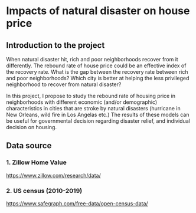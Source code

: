 
# Impacts of natural disaster on house price

## Introduction to the project
When natural disaster hit, rich and poor neighborhoods recover from it differently. The rebound rate of house price could be an effective index of the recovery rate. What is the gap between the recovery rate between rich and poor neighborhoods? Which city is better at helping the less privileged neighborhood to recover from natural disaster? 

In this project, I propose to study the rebound rate of housing price in neighborhoods with different economic (and/or demographic) characteristics in cities that are stroke by natural disasters (hurricane in New Orleans, wild fire in Los Angelas etc.) The results of these models can be useful for governmental decision regarding disaster relief, and individual decision on housing.

## Data source
### 1. Zillow Home Value 
https://www.zillow.com/research/data/
### 2. US census (2010-2019)
https://www.safegraph.com/free-data/open-census-data/
